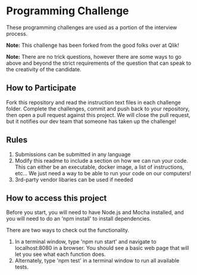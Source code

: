 # Programming Challenge

These programming challenges are used as a portion of the interview process.

**Note:** This challenge has been forked from the good folks over at Qlik!

**Note:** There are no trick questions, however there are some ways to go above and beyond the strict requirements of the question that can speak to the creativity of the candidate.

## How to Participate

Fork this repository and read the instruction text files in each challenge folder. Complete the challenges, commit and push back to your repository, then open a pull request against this project. We will close the pull request, but it notifies our dev team that someone has taken up the challenge!

## Rules

1. Submissions can be submitted in any language
2. Modify this readme to include a section
on how we can run your code.  This can either be an executable, docker image, a list of instructions, etc... We just need a way to be able to run your code on our computers!
3. 3rd-party vendor libaries can be used if needed

## How to access this project
Before you start, you will need to have Node.js and Mocha installed, 
and you will need to do an 'npm install' to install dependencies.
  
There are two ways to check out the functionality. 

1. In a terminal window, type 'npm run start' and navigate to localhost:8080 in a browser. 
You should see a basic web page that will let you see what each function does. 
2. Alternately, type 'npm test' in a terminal window to run all available tests. 


